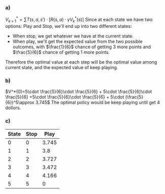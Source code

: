 ### a)
$V^*_{k+1}=\sum T(s,a,s')\cdot [R(s,a)\cdot \gamma V_{k}^*(s)]$
Since at each state we have two options: Play and Stop, we'll end up into two different states:
- When stop, we get whatever we have at the current state.
- When play, we'll get the expected value from the two possible outcomes, with $\frac{1}{6}$ chance of getting 3 more points and $\frac{5}{6}$ chance of getting 1 more points.

Therefore the optimal value at each step will be the optimal value among current state, and the expected value of keep playing.

### b)
$V^*(0)=5\cdot \frac{5}{6}\cdot \frac{5}{6} + 5\cdot \frac{5}{6}\cdot \frac{5}{6} +5\cdot \frac{5}{6}\cdot \frac{5}{6} + 5\cdot (\frac{5}{6})^5\approx 3.745$
The optimal policy would be keep playing until get 4 dollors.

### c)
| State | Stop | Play  |
|-------|------|-------|
| 0     | 0    | 3.745 |
| 1     | 1    | 3.8   |
| 2     | 2    | 3.727 |
| 3     | 3    | 3.472 |
| 4     | 4    | 4.166 |
| 5     | 5    | 0     |

